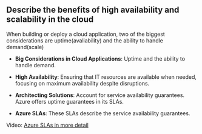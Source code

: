 
## Describe the benefits of high availability and scalability in the cloud

When building or deploy a cloud application, two of the biggest considerations are uptime(avaliability) and the ability to handle demand(scale)

- **Big Considerations in Cloud Applications**: Uptime and the ability to handle demand.
    
- **High Availability**: Ensuring that IT resources are available when needed, focusing on maximum availability despite disruptions.
    
- **Architecting Solutions**: Account for service availability guarantees. Azure offers uptime guarantees in its SLAs.
    
- **Azure SLAs**: These SLAs describe the service availability guarantees.

Video:
[Azure SLAs in more detail](https://learn.microsoft.com/en-us/training/modules/describe-benefits-use-cloud-services/2-high-availability-scalability-cloud)





